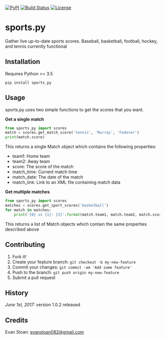 [![PyPI](https://img.shields.io/pypi/v/sports.py.svg)](https://pypi.python.org/pypi/sports.py/1.0.2)
[![Build Status](https://travis-ci.org/evansloan082/sports.py.svg?branch=master)](https://travis-ci.org/evansloan082/sports.py)
[![License](https://img.shields.io/github/license/evansloan082/sports.py.svg)](https://github.com/evansloan082/sports.py/blob/master/LICENSE)


# sports.py
Gather live up-to-date sports scores. Baseball, basketball, football, hockey, and tennis currently functional
## Installation
Requires Python >= 3.5

`pip install sports_py`
## Usage

sports.py uses two simple functions to get the scores that you want.
 
**Get a single match**

```python
from sports_py import scores
match = scores.get_match_score('tennis', 'Murray', 'Federer')
print(match.score)

```

This returns a single Match object which contains the following properties:
- team1: Home team
- team2: Away team
- score: The score of the match
- match_time: Current match time
- match_date: The date of the match
- match_link: Link to an XML file containing match data

**Get multiple matches**
```python
from sports_py import scores
matches = scores.get_sport_scores('basketball')
for match in matches:
    print('{0} vs {1}: {2}'.format(match.team1, match.team2, match.score))
```

This returns a list of Match objects which contain the same properties described above

## Contributing
1. Fork it!
2. Create your feature branch: `git checkout -b my-new-feature`
3. Commit your changes: `git commit -am 'Add some feature'`
4. Push to the branch: `git push origin my-new-feature`
5. Submit a pull request
## History
*June 1st, 2017:* version 1.0.2 released
## Credits
Evan Sloan: evansloan082@gmail.com
